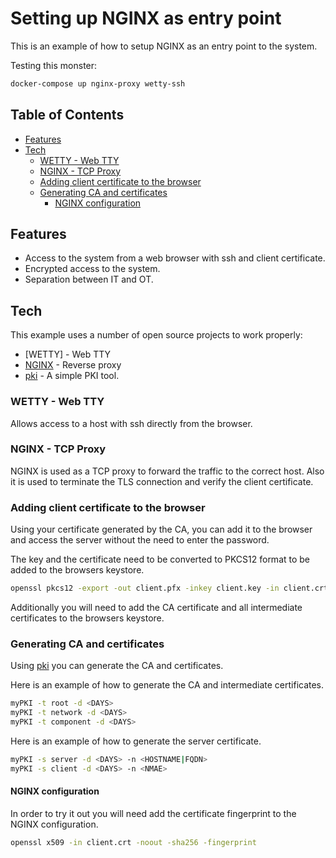 # Setting up NGINX as entry point

This is an example of how to setup NGINX as an entry point to the system.

Testing this monster:

```bash
docker-compose up nginx-proxy wetty-ssh
```

## Table of Contents

- [Features](#features)
- [Tech](#tech)
  - [WETTY - Web TTY](#wetty---web-tty)
  - [NGINX - TCP Proxy](#nginx---tcp-proxy)
  - [Adding client certificate to the browser](#adding-client-certificate-to-the-browser)
  - [Generating CA and certificates](#generating-ca-and-certificates)
    - [NGINX configuration](#nginx-configuration)

## Features

- Access to the system from a web browser with ssh and client certificate.
- Encrypted access to the system.
- Separation between IT and OT.

## Tech

This example uses a number of open source projects to work properly:

- [WETTY] - Web TTY
- [NGINX](https://www.nginx.com/) - Reverse proxy
- [pki](https://github.com/ayham291/pki) - A simple PKI tool.

### WETTY - Web TTY

Allows access to a host with ssh directly from the browser.

### NGINX - TCP Proxy

NGINX is used as a TCP proxy to forward the traffic to the correct host. Also
it is used to terminate the TLS connection and verify the client certificate.

### Adding client certificate to the browser

Using your certificate generated by the CA, you can add it to the browser and
access the server without the need to enter the password.

The key and the certificate need to be converted to PKCS12 format to be added
to the browsers keystore.

```bash
openssl pkcs12 -export -out client.pfx -inkey client.key -in client.crt
```

Additionally you will need to add the CA certificate and all intermediate
certificates to the browsers keystore.

### Generating CA and certificates

Using [pki](https://github.com/ayham291/pki) you can generate the CA and
certificates.

Here is an example of how to generate the CA and intermediate certificates.

```bash
myPKI -t root -d <DAYS>
myPKI -t network -d <DAYS>
myPKI -t component -d <DAYS>
```

Here is an example of how to generate the server certificate.

```bash
myPKI -s server -d <DAYS> -n <HOSTNAME|FQDN>
myPKI -s client -d <DAYS> -n <NMAE>
```

#### NGINX configuration

In order to try it out you will need add the certificate fingerprint 
to the NGINX configuration.

```bash
openssl x509 -in client.crt -noout -sha256 -fingerprint
```
